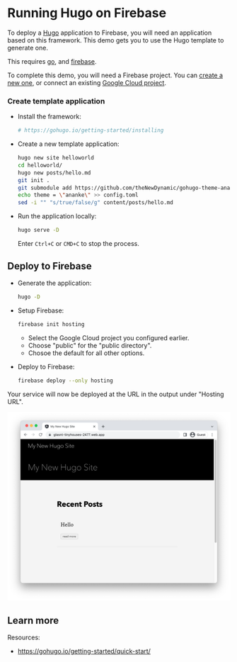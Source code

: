 # Running Hugo on Firebase

To deploy a [Hugo](https://gohugo.io) application to Firebase, you will need an application
based on this framework. This demo gets you to use the Hugo template to generate one. 

This requires [go](https://cloud.google.com/go/docs/setup), and [firebase](https://cloud.google.com/firestore/docs/client/get-firebase).



To complete this demo, you will need a Firebase project. You can [create a new one](https://console.firebase.google.com/u/0/?pli=1), or connect an existing [Google Cloud project](https://cloud.google.com/firestore/docs/client/get-firebase).


### Create template application


* Install the framework:

    ```bash
    # https://gohugo.io/getting-started/installing

    ```

* Create a new template application:

    ```bash
    hugo new site helloworld
    cd helloworld/
    hugo new posts/hello.md
    git init .
    git submodule add https://github.com/theNewDynamic/gohugo-theme-ananke.git themes/ananke
    echo theme = \"ananke\" >> config.toml
    sed -i "" "s/true/false/g" content/posts/hello.md

    ```




* Run the application locally:

    ```bash
    hugo serve -D
    ```

    

    Enter `Ctrl+C` or `CMD+C` to stop the process.




## Deploy to Firebase

* Generate the application: 

    ```bash
    hugo -D
    ```

* Setup Firebase: 

    ```bash
    firebase init hosting
    ```

    * Select the Google Cloud project you configured earlier.
    * Choose "public" for the "public directory".
    * Chosoe the default for all other options.

* Deploy to Firebase: 

    ```bash
    firebase deploy --only hosting
    ```

Your service will now be deployed at the URL in the output under "Hosting URL".

![Example Hugo deployment](example.png)



## Learn more

Resources: 

- https://gohugo.io/getting-started/quick-start/
